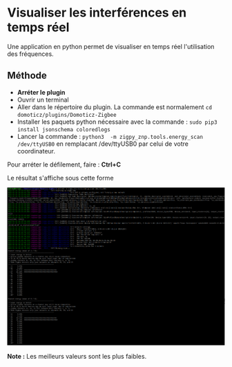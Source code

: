 # Visualiser les interférences en temps réel

Une application en python permet de visualiser en temps réel l'utilisation des fréquences. 

## Méthode

* __Arréter le plugin__
* Ouvrir un terminal 
* Aller dans le répertoire du plugin. La commande est normalement <code>cd domoticz/plugins/Domoticz-Zigbee</code>
* Installer les paquets python nécessaire avec la commande : `sudo pip3 install jsonschema coloredlogs`
* Lancer la commande : `python3  -m zigpy_znp.tools.energy_scan /dev/ttyUSB0` en remplacant /dev/ttyUSB0 par celui de votre coordinateur.

Pour arréter le défilement, faire : __Ctrl+C__

Le résultat s'affiche sous cette forme

![Network Toplogy](../Images/real-time-topology.png)

__Note :__ Les meilleurs valeurs sont les plus faibles.